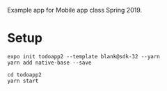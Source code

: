 Example app for Mobile app class Spring 2019.

# Setup
```
expo init todoapp2 --template blank@sdk-32 --yarn
yarn add native-base --save

cd todoapp2
yarn start
```
